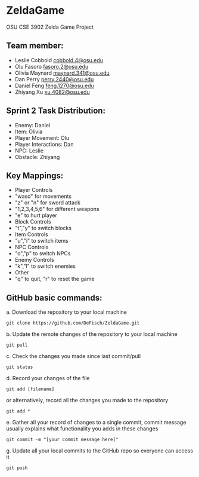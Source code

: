 # ZeldaGame
OSU CSE 3902 Zelda Game Project

## Team member:
- Leslie Cobbold	cobbold.4@osu.edu
- Olu Fasoro	    fasoro.2@osu.edu
- Olivia Maynard	maynard.341@osu.edu
- Dan Perry	      perry.2440@osu.edu
- Daniel Feng     feng.1270@osu.edu
- Zhiyang Xu      xu.4082@osu.edu

## Sprint 2 Task Distribution:
- Enemy: Daniel
- Item: Olivia
- Player Movement: Olu
- Player Interactions: Dan
- NPC: Leslie
- Obstacle: Zhiyang

## Key Mappings:
- Player Controls
-   "wasd" for movements
-   "z" or "n" for sword attack
-   "1,2,3,4,5,6" for different weapons
-   "e" to hurt player
- Block Controls
-   "t","y" to switch blocks
- Item Controls
-   "u","i" to switch items
- NPC Controls
-   "o","p" to switch NPCs
- Enemy Controls
-   "k","l" to switch enemies
- Other
-   "q" to quit, "r" to reset the game

## GitHub basic commands:
a. Download the repository to your local machine
```shell
git clone https://github.com/DeFisch/ZeldaGame.git
```
b. Update the remote changes of the repository to your local machine
```shell
git pull
```
c. Check the changes you made since last commit/pull
```shell
git status
```
d. Record your changes of the file
```shell
git add [filename]
```
or alternatively, record all the changes you made to the repository
```shell
git add *
```
e. Gather all your record of changes to a single commit, commit message usually explains what functionality you adds in these changes
```shell
git commit -m "[your commit message here]"
```
g. Update all your local commits to the GitHub repo so everyone can access it
```shell
git push
```
